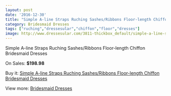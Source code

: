 ```yaml
---
layout: post
date: '2016-12-30'
title: "Simple A-line Straps Ruching Sashes/Ribbons Floor-length Chiffon Bridesmaid Dresses"
category: Bridesmaid Dresses
tags: ["ruching","dressesular","chiffon","floor","dresses"]
image: http://www.dressesular.com/3811-thickbox_default/simple-a-line-straps-ruching-sashes-ribbons-floor-length-chiffon-bridesmaid-dresses.jpg
---
```

Simple A-line Straps Ruching Sashes/Ribbons Floor-length Chiffon Bridesmaid Dresses

On Sales: **$198.98**
<a href="https://www.dressesular.com/bridesmaid-dresses/1514-simple-a-line-straps-ruching-sashes-ribbons-floor-length-chiffon-bridesmaid-dresses.html"><amp-img layout="responsive" width="600" height="600" src="//www.dressesular.com/3811-thickbox_default/simple-a-line-straps-ruching-sashes-ribbons-floor-length-chiffon-bridesmaid-dresses.jpg" alt="Simple A-line Straps Ruching Sashes/Ribbons Floor-length Chiffon Bridesmaid Dresses 0" /></a>

Buy it: [Simple A-line Straps Ruching Sashes/Ribbons Floor-length Chiffon Bridesmaid Dresses](https://www.dressesular.com/bridesmaid-dresses/1514-simple-a-line-straps-ruching-sashes-ribbons-floor-length-chiffon-bridesmaid-dresses.html "Simple A-line Straps Ruching Sashes/Ribbons Floor-length Chiffon Bridesmaid Dresses")

View more: [Bridesmaid Dresses](https://www.dressesular.com/4-bridesmaid-dresses "Bridesmaid Dresses")